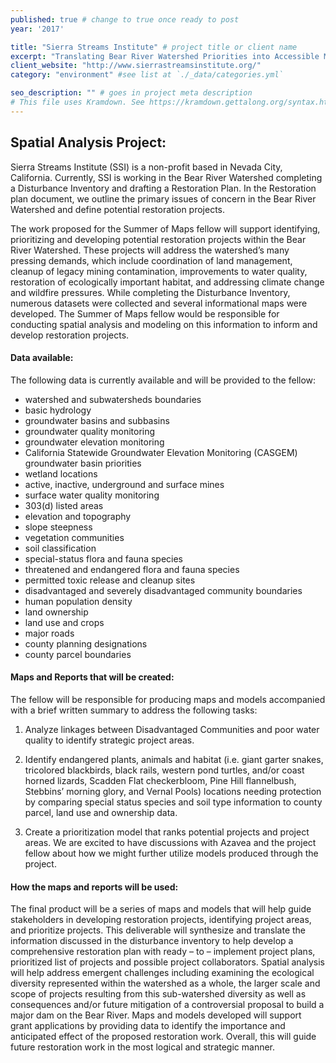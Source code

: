 ```yaml
---
published: true # change to true once ready to post
year: '2017'

title: "Sierra Streams Institute" # project title or client name
excerpt: "Translating Bear River Watershed Priorities into Accessible Maps" # shows on project list page
client_website: "http://www.sierrastreamsinstitute.org/"
category: "environment" #see list at `./_data/categories.yml`

seo_description: "" # goes in project meta description
# This file uses Kramdown. See https://kramdown.gettalong.org/syntax.html for syntax
---
```


## Spatial Analysis Project:
Sierra Streams Institute (SSI) is a non-profit based in Nevada City, California. Currently, SSI is working in the Bear River Watershed completing a Disturbance Inventory and drafting a Restoration Plan. In the Restoration plan document, we outline the primary issues of concern in the Bear River Watershed and define potential restoration projects.

The work proposed for the Summer of Maps fellow will support identifying, prioritizing and developing potential restoration projects within the Bear River Watershed. These projects will address the watershed’s many pressing demands, which include coordination of land management, cleanup of legacy mining contamination, improvements to water quality, restoration of ecologically important habitat, and addressing climate change and wildfire pressures. While completing the Disturbance Inventory, numerous datasets were collected and several informational maps were developed. The Summer of Maps fellow would be responsible for conducting spatial analysis and modeling on this information to inform and develop restoration projects.

#### Data available:
The following data is currently available and will be provided to the fellow:
- watershed and subwatersheds boundaries
- basic hydrology
- groundwater basins and subbasins
- groundwater quality monitoring
- groundwater elevation monitoring
- California Statewide Groundwater Elevation Monitoring (CASGEM) groundwater basin priorities
- wetland locations
- active, inactive, underground and surface mines
- surface water quality monitoring
- 303(d) listed areas
- elevation and topography
- slope steepness
- vegetation communities
- soil classification
- special-status flora and fauna species
- threatened and endangered flora and fauna species
- permitted toxic release and cleanup sites
- disadvantaged and severely disadvantaged community boundaries
- human population density
- land ownership
- land use and crops
- major roads
- county planning designations
- county parcel boundaries

#### Maps and Reports that will be created:
The fellow will be responsible for producing maps and models accompanied with a brief written summary to address the following tasks:

1. Analyze linkages between Disadvantaged Communities and poor water quality to identify strategic project areas.

2. Identify endangered plants, animals and habitat (i.e. giant garter snakes, tricolored blackbirds, black rails, western pond turtles, and/or coast horned lizards, Scadden Flat checkerbloom, Pine Hill flannelbush, Stebbins’ morning glory, and Vernal Pools) locations needing protection by comparing special status species and soil type information to county parcel, land use and ownership data.

3. Create a prioritization model that ranks potential projects and project areas.
We are excited to have discussions with Azavea and the project fellow about how we might further utilize models produced through the project.

#### How the maps and reports will be used:
The final product will be a series of maps and models that will help guide stakeholders in developing restoration projects, identifying project areas, and prioritize projects. This deliverable will synthesize and translate the information discussed in the disturbance inventory to help develop a comprehensive restoration plan with ready – to – implement project plans, prioritized list of projects and possible project collaborators. Spatial analysis will help address emergent challenges including examining the ecological diversity represented within the watershed as a whole, the larger scale and scope of projects resulting from this sub-watershed diversity as well as consequences and/or future mitigation of a controversial proposal to build a major dam on the Bear River. Maps and models developed will support grant applications by providing data to identify the importance and anticipated effect of the proposed restoration work. Overall, this will guide future restoration work in the most logical and strategic manner.
